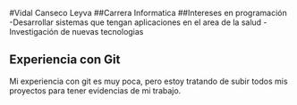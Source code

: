 #Vidal Canseco Leyva
##Carrera
Informatica
##Intereses en programación
-Desarrollar sistemas que tengan aplicaciones en el area de la salud
-Investigación de nuevas tecnologias
## Experiencia con Git
Mi experiencia con git es muy poca, pero estoy tratando de subir todos mis proyectos para tener evidencias de mi trabajo.
